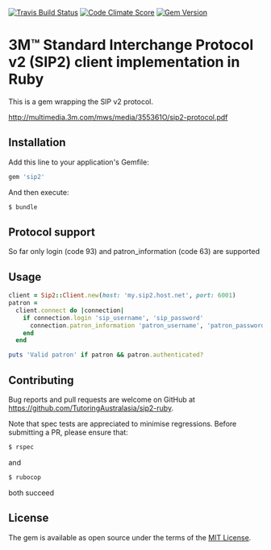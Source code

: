[![Travis Build Status](http://img.shields.io/travis/TutoringAustralasia/sip2-ruby.svg?style=flat)](https://travis-ci.org/TutoringAustralasia/sip2-ruby)
[![Code Climate Score](http://img.shields.io/codeclimate/github/TutoringAustralasia/sip2-ruby.svg?style=flat)](https://codeclimate.com/github/TutoringAustralasia/sip2-ruby)
[![Gem Version](http://img.shields.io/gem/v/sip2.svg?style=flat)](#)

# 3M™ Standard Interchange Protocol v2 (SIP2) client implementation in Ruby

This is a gem wrapping the SIP v2 protocol.

http://multimedia.3m.com/mws/media/355361O/sip2-protocol.pdf 


## Installation

Add this line to your application's Gemfile:

```ruby
gem 'sip2'
```

And then execute:

```bash
$ bundle
```


## Protocol support

So far only login (code 93) and patron_information (code 63) are supported


## Usage

```ruby
client = Sip2::Client.new(host: 'my.sip2.host.net', port: 6001)
patron =
  client.connect do |connection|
    if connection.login 'sip_username', 'sip_password'
      connection.patron_information 'patron_username', 'patron_password'
    end
  end

puts 'Valid patron' if patron && patron.authenticated?
```


## Contributing

Bug reports and pull requests are welcome on GitHub at https://github.com/TutoringAustralasia/sip2-ruby.

Note that spec tests are appreciated to minimise regressions. Before submitting a PR, please ensure that:
 
```bash
$ rspec
```
and

```bash
$ rubocop
```
both succeed 


## License

The gem is available as open source under the terms of the [MIT License](http://opensource.org/licenses/MIT).
